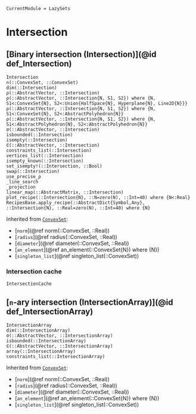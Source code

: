 ```@meta
CurrentModule = LazySets
```

# Intersection

## [Binary intersection (Intersection)](@id def_Intersection)

```@docs
Intersection
∩(::ConvexSet, ::ConvexSet)
dim(::Intersection)
ρ(::AbstractVector, ::Intersection)
ρ(::AbstractVector, ::Intersection{N, S1, S2}) where {N, S1<:ConvexSet{N}, S2<:Union{HalfSpace{N}, Hyperplane{N}, Line2D{N}}}
ρ(::AbstractVector, ::Intersection{N, S1, S2}) where {N, S1<:ConvexSet{N}, S2<:AbstractPolyhedron{N}}
ρ(::AbstractVector, ::Intersection{N, S1, S2}) where {N, S1<:AbstractPolyhedron{N}, S2<:AbstractPolyhedron{N}}
σ(::AbstractVector, ::Intersection)
isbounded(::Intersection)
isempty(::Intersection)
∈(::AbstractVector, ::Intersection)
constraints_list(::Intersection)
vertices_list(::Intersection)
isempty_known(::Intersection)
set_isempty!(::Intersection, ::Bool)
swap(::Intersection)
use_precise_ρ
_line_search
_projection
linear_map(::AbstractMatrix, ::Intersection)
plot_recipe(::Intersection{N}, ::N=zero(N), ::Int=40) where {N<:Real}
RecipesBase.apply_recipe(::AbstractDict{Symbol,Any}, ::Intersection{N}, ::Real=zero(N), ::Int=40) where {N}
```

Inherited from [`ConvexSet`](@ref):
* [`norm`](@ref norm(::ConvexSet, ::Real))
* [`radius`](@ref radius(::ConvexSet, ::Real))
* [`diameter`](@ref diameter(::ConvexSet, ::Real))
* [`an_element`](@ref an_element(::ConvexSet{N}) where {N})
* [`singleton_list`](@ref singleton_list(::ConvexSet))

### Intersection cache

```@docs
IntersectionCache
```

## [``n``-ary intersection (IntersectionArray)](@id def_IntersectionArray)

```@docs
IntersectionArray
dim(::IntersectionArray)
σ(::AbstractVector, ::IntersectionArray)
isbounded(::IntersectionArray)
∈(::AbstractVector, ::IntersectionArray)
array(::IntersectionArray)
constraints_list(::IntersectionArray)
```
Inherited from [`ConvexSet`](@ref):
* [`norm`](@ref norm(::ConvexSet, ::Real))
* [`radius`](@ref radius(::ConvexSet, ::Real))
* [`diameter`](@ref diameter(::ConvexSet, ::Real))
* [`an_element`](@ref an_element(::ConvexSet{N}) where {N})
* [`singleton_list`](@ref singleton_list(::ConvexSet))
